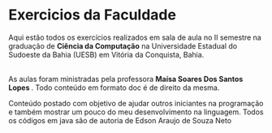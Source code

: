 <h1> Exercicios da Faculdade </h1>
Aqui estão todos os exercícios realizados em sala de aula no II semestre na graduação de <strong>Ciência da Computação</strong> 
na Universidade Estadual do Sudoeste da Bahia (UESB) em Vitória da Conquista, Bahia. <br>
<br>

As aulas foram ministradas pela professora <strong>Maísa Soares Dos Santos Lopes </strong>. Todo conteúdo em formato doc é de direito da mesma.
<br>

Conteúdo postado com objetivo de ajudar outros iniciantes na programação e também mostrar um pouco do meu desenvolvimento na linguagem.
Todos os códigos em java são de autoria de Edson Araujo de Souza Neto
